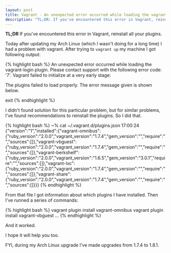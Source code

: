 ```yaml
---
layout: post
title: Vagrant - An unexpected error occurred while loading the vagrant-login plugin
description: "TL;DR: If you've encountered this error in Vagrant, reinstall all your plugins."
---
```


**TL;DR** If you've encountered this error in Vagrant, reinstall all your plugins.

Today after updating my Arch Linux (which I wasn't doing for a long time) I had a problem with vagrant. After trying to `vagrant up` my machine I got following output:

{% highlight bash %}
An unexpected error occurred while loading the vagrant-login
plugin. Please contact support with the following
error code: '7'.
Vagrant failed to initialize at a very early stage:

The plugins failed to load properly. The error message given is
shown below.

exit
{% endhighlight %}


I didn't found solution for this particular problem, but for similar problems,
I've found recommendations to reinstall the plugins.
So I did that.

{% highlight bash %}
~% cat ~/.vagrant.d/plugins.json                                                                                                                                                17:00:24
{"version":"1","installed":{"vagrant-omnibus":{"ruby_version":"2.0.0","vagrant_version":"1.7.4","gem_version":"","require":"","sources":[]},"vagrant-vbguest":{"ruby_version":"2.0.0","vagrant_version":"1.7.4","gem_version":"","require":"","sources":[]},"vagrant-berkshelf":{"ruby_version":"2.0.0","vagrant_version":"1.6.5","gem_version":"3.0.1","require":"","sources":[]},"vagrant-lxc":{"ruby_version":"2.0.0","vagrant_version":"1.7.4","gem_version":"","require":"","sources":[]},"vagrant-share":{"ruby_version":"2.0.0","vagrant_version":"1.7.4","gem_version":"","require":"","sources":[]}}}
{% endhighlight %}

From that file I got information about which plugins I have installed. Then I've runned a series of commands:

{% highlight bash %}
vagrant plugin install vagrant-omnibus
vagrant plugin install vagrant-vbguest
...
{% endhighlight %}

And it worked.

I hope it will help you too.

FYI, during my Arch Linux upgrade I've made upgrades from 1.7.4 to 1.8.1.
